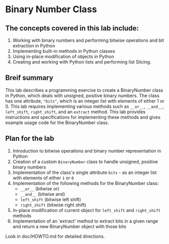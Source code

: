 # Binary Number Class

## The concepts covered in this lab include:
1. Working with binary numbers and performing bitwise operations and bit extraction in Python
2. Implementing built-in methods in Python classes
3. Using in-place modification of objects in Python
4. Creating and working with Python lists and performing list Slicing.

## Breif summary
This lab describes a programming exercise to create a BinaryNumber class in Python, which deals with unsigned, positive binary numbers. The class has one attribute, `"bits"`, which is an integer list with elements of either 1 or 0. This lab requires implementing various methods such as `__or__`, `__and__`, `left_shift`, `right_shift`, and an `extract` method. This lab provides instructions and specifications for implementing these methods and gives example usage code for the BinaryNumber class.

## Plan for the lab

1. Introduction to bitwise operations and binary number representation in Python
2. Creation of a custom `BinaryNumber` class to handle unsigned, positive binary numbers
3. Implementation of the class's single attribute `bits` - as an integer list with elements of either `1` or `0`
4. Implementation of the following methods for the BinaryNumber class:
   - `__or__` (bitwise or)
   - `__and__` (bitwise and)
   - `left_shift` (bitwise left shift)
   - `right_shift` (bitwise right shift)
5. In-place modification of current object for `left_shift` and `right_shift` methods
6. Implementation of an 'extract' method to extract bits in a given range and return a new BinaryNumber object with those bits

Look in doc/HOWTO.md for detailed directions.
